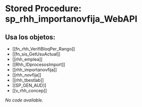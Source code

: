 # Stored Procedure: sp_rhh_importanovfija_WebAPI

## Usa los objetos:
- [[fn_rhh_VerifiBloqPer_Rango]]
- [[fn_sis_GetUsuActual]]
- [[rhh_emplea]]
- [[Rhh_IDprocesosImport]]
- [[rhh_importanovfija]]
- [[rhh_novfija]]
- [[rhh_tbestlab]]
- [[SP_GEN_AUD]]
- [[v_rhh_concep]]

*No code available.*
